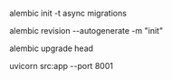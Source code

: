 alembic init -t async migrations     

alembic revision --autogenerate -m "init"

alembic upgrade head

uvicorn src:app --port 8001